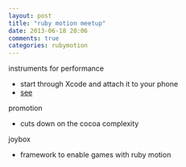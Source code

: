 ```yaml
---
layout: post
title: "ruby motion meetup"
date: 2013-06-18 20:06
comments: true
categories: rubymotion
---
```


instruments for performance
  - start through Xcode and attach it to your phone
  - [see](http://developer.apple.com/library/mac/#documentation/DeveloperTools/Conceptual/InstrumentsUserGuide/Introduction/Introduction.html)

promotion
  - cuts down on the cocoa complexity

joybox
  - framework to enable games with ruby motion

